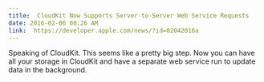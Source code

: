 ```yaml
---
title:  CloudKit Now Supports Server-to-Server Web Service Requests
date: 2016-02-06 08:26 AM
link:  https://developer.apple.com/news/?id=02042016a
---
```


Speaking of CloudKit. This seems like a pretty big step. Now you can have all your storage in CloudKit and have a separate web service run to update data in the background.
